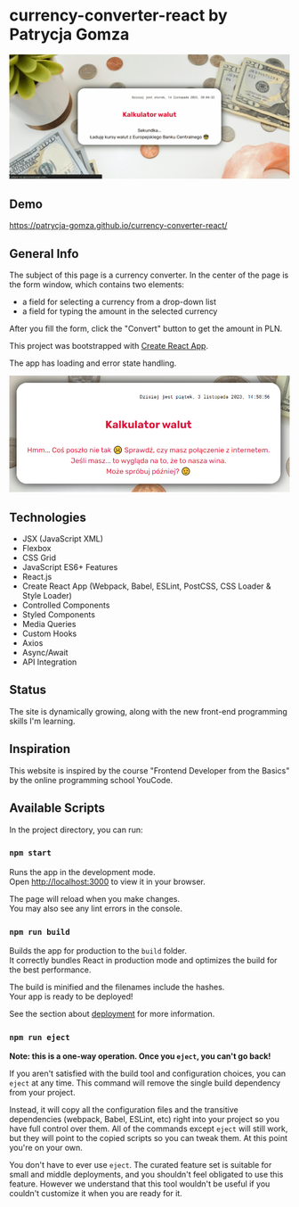 # currency-converter-react by Patrycja Gomza
![gif](https://raw.githubusercontent.com/patrycja-gomza/currency-converter-react/main/ReadmeAnimation2.gif)

## Demo
https://patrycja-gomza.github.io/currency-converter-react/

## General Info
The subject of this page is a currency converter. In the center of the page is the form window, which contains two elements: 
- a field for selecting a currency from a drop-down list
- a field for typing the amount in the selected currency 

After you fill the form, click the "Convert" button to get the amount in PLN.

This project was bootstrapped with [Create React App](https://github.com/facebook/create-react-app).

The app has loading and error state handling.

![error png](https://raw.githubusercontent.com/patrycja-gomza/currency-converter-react/main/ReadmeError.png)

## Technologies
- JSX (JavaScript XML)
- Flexbox
- CSS Grid
- JavaScript ES6+ Features
- React.js
- Create React App (Webpack, Babel, ESLint, PostCSS, CSS Loader & Style Loader)
- Controlled Components
- Styled Components
- Media Queries
- Custom Hooks
- Axios
- Async/Await
- API Integration

## Status
The site is dynamically growing, along with the new front-end programming skills I'm learning.
## Inspiration
This website is inspired by the course "Frontend Developer from the Basics" by the online programming school YouCode.

## Available Scripts

In the project directory, you can run:

### `npm start`

Runs the app in the development mode.\
Open [http://localhost:3000](http://localhost:3000) to view it in your browser.

The page will reload when you make changes.\
You may also see any lint errors in the console.

### `npm run build`

Builds the app for production to the `build` folder.\
It correctly bundles React in production mode and optimizes the build for the best performance.

The build is minified and the filenames include the hashes.\
Your app is ready to be deployed!

See the section about [deployment](https://facebook.github.io/create-react-app/docs/deployment) for more information.

### `npm run eject`

**Note: this is a one-way operation. Once you `eject`, you can't go back!**

If you aren't satisfied with the build tool and configuration choices, you can `eject` at any time. This command will remove the single build dependency from your project.

Instead, it will copy all the configuration files and the transitive dependencies (webpack, Babel, ESLint, etc) right into your project so you have full control over them. All of the commands except `eject` will still work, but they will point to the copied scripts so you can tweak them. At this point you're on your own.

You don't have to ever use `eject`. The curated feature set is suitable for small and middle deployments, and you shouldn't feel obligated to use this feature. However we understand that this tool wouldn't be useful if you couldn't customize it when you are ready for it.